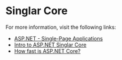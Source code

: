 # Singlar Core

For more information, visit the following links:

- [ASP.NET - Single-Page Applications](https://learn.microsoft.com/en-us/archive/msdn-magazine/2013/november/asp-net-single-page-applications-build-modern-responsive-web-apps-with-asp-net)
- [Intro to ASP.NET Singlar Core](https://www.ifourtechnolab.com/blog/differences-between-asp-net-and-asp-net-core-asp-net-vs-asp-net-core)
- [How fast is ASP.NET Core?](https://dusted.codes/how-fast-is-really-aspnet-core)